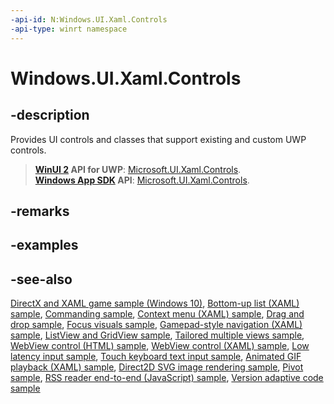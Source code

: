 ```yaml
---
-api-id: N:Windows.UI.Xaml.Controls
-api-type: winrt namespace
---
```


# Windows.UI.Xaml.Controls

## -description

Provides UI controls and classes that support existing and custom UWP controls.

>**[WinUI 2](/windows/apps/winui/winui2/) API for UWP**: [Microsoft.UI.Xaml.Controls](/windows/winui/api/microsoft.ui.xaml.controls).<br/>
>**[Windows App SDK](/windows/apps/windows-app-sdk/) API**: [Microsoft.UI.Xaml.Controls](/windows/windows-app-sdk/api/winrt/microsoft.ui.xaml.controls).

## -remarks

## -examples

## -see-also

[DirectX and XAML game sample (Windows 10)](https://github.com/Microsoft/Windows-universal-samples/tree/master/Samples/Simple3DGameXaml), [Bottom-up list (XAML) sample](https://github.com/Microsoft/Windows-universal-samples/tree/master/Samples/XamlBottomUpList), [Commanding sample](https://github.com/Microsoft/Windows-universal-samples/tree/master/Samples/XamlCommanding), [Context menu (XAML) sample](https://github.com/Microsoft/Windows-universal-samples/tree/master/Samples/XamlContextMenu), [Drag and drop sample](https://github.com/Microsoft/Windows-universal-samples/tree/master/Samples/XamlDragAndDrop), [Focus visuals sample](https://github.com/Microsoft/Windows-universal-samples/tree/master/Samples/XamlFocusVisuals), [Gamepad-style navigation (XAML) sample](https://github.com/Microsoft/Windows-universal-samples/tree/master/Samples/XamlGamepadNavigation), [ListView and GridView sample](https://github.com/Microsoft/Windows-universal-samples/tree/master/Samples/XamlListView), [Tailored multiple views sample](https://github.com/Microsoft/Windows-universal-samples/tree/master/Samples/XamlTailoredMultipleViews), [WebView control (HTML) sample](https://github.com/Microsoft/Windows-universal-samples/tree/master/Samples/WebView), [WebView control (XAML) sample](https://github.com/Microsoft/Windows-universal-samples/tree/master/Samples/XamlWebView), [Low latency input sample](https://github.com/Microsoft/Windows-universal-samples/tree/master/Samples/LowLatencyInput), [Touch keyboard text input sample](https://github.com/Microsoft/Windows-universal-samples/tree/master/Samples/TouchKeyboardTextInput), [Animated GIF playback (XAML) sample](https://github.com/Microsoft/Windows-universal-samples/tree/master/Samples/XamlAnimatedGif), [Direct2D SVG image rendering sample](https://github.com/Microsoft/Windows-universal-samples/tree/master/Samples/D2DSvgImage), [Pivot sample](https://github.com/Microsoft/Windows-universal-samples/tree/master/Samples/XamlPivot), [RSS reader end-to-end (JavaScript) sample](https://github.com/Microsoft/Windows-universal-samples/tree/master/Samples/FeedReader), [Version adaptive code sample](https://github.com/Microsoft/Windows-universal-samples/tree/master/Samples/VersionAdaptiveCode)
